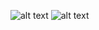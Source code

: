 ![alt text](magnetic-lines-part1/magnetSimulating/screenshot1.png "") ![alt text](magnetic-lines-part1/magnetSimulating/screenshot2.png "")
